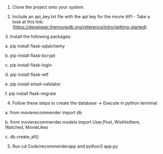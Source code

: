 1. Clone the project onto your system.

2. Include an api_key.txt file with the api key for the movie API - Take a look at this link: (https://developer.themoviedb.org/reference/intro/getting-started).

3 .Install the following packages:

a. pip install flask-sqlalchemy

b. pip install flask-bcrypt

c. pip install flask-login

d. pip install flask-wtf

e. pip install email-validator

f. pip install flask-migrate

4. Follow these steps to create the database -> Execute in python terminal:

a. from movierecommender import db

b. from movierecommender.models import User,Post, WishlistItem, Watched, MovieLikes

c. db.create_all()

5. Run cd Code/recommenderapp and python3 app.py
